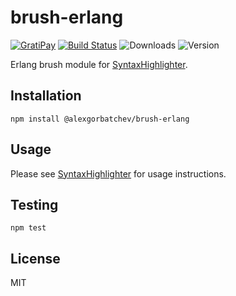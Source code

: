 # brush-erlang

[![GratiPay](https://img.shields.io/gratipay/user/alexgorbatchev.svg)](https://gratipay.com/alexgorbatchev/)
[![Build Status](https://travis-ci.org/syntaxhighlighter/brush-erlang.svg)](https://travis-ci.org/syntaxhighlighter/brush-erlang)
![Downloads](https://img.shields.io/npm/dm/@alexgorbatchev/brush-erlang.svg)
![Version](https://img.shields.io/npm/v/@alexgorbatchev/brush-erlang.svg)

Erlang brush module for [SyntaxHighlighter](https://github.com/syntaxhighlighter/syntaxhighlighter).

## Installation

```
npm install @alexgorbatchev/brush-erlang
```

## Usage

Please see [SyntaxHighlighter](https://github.com/syntaxhighlighter/syntaxhighlighter) for usage instructions.

## Testing

```
npm test
```

## License

MIT
